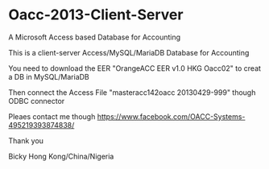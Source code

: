 # Oacc-2013-Client-Server

A Microsoft Access based Database for Accounting

This is a client-server Access/MySQL/MariaDB Database for Accounting

You need to download the EER "OrangeACC EER v1.0 HKG Oacc02" to creat a DB in MySQL/MariaDB

Then connect the Access File "masteracc142oacc 20130429-999" though ODBC connector 

Pleaes contact me though https://www.facebook.com/OACC-Systems-495219393874838/

Thank you

Bicky Hong Kong/China/Nigeria
